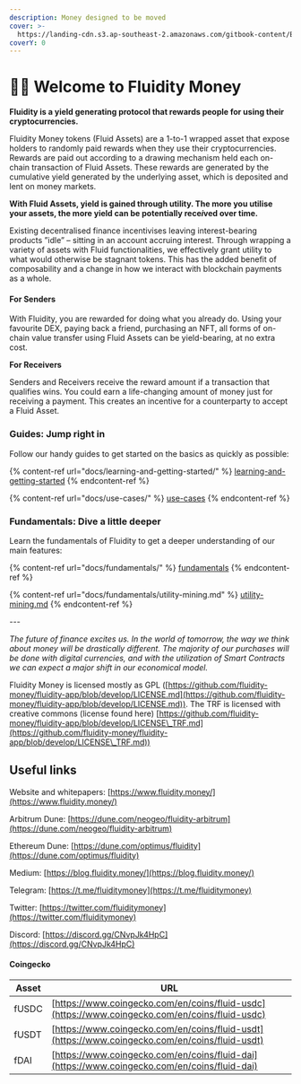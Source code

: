 ```yaml
---
description: Money designed to be moved
cover: >-
  https://landing-cdn.s3.ap-southeast-2.amazonaws.com/gitbook-content/BANNER_FLUIDITY+(4).png
coverY: 0
---
```


# 🌊💸 Welcome to Fluidity Money

**Fluidity is a yield generating protocol that rewards people for using their cryptocurrencies.**

Fluidity Money tokens (Fluid Assets) are a 1-to-1 wrapped asset that expose holders to randomly paid rewards when they use their cryptocurrencies. Rewards are paid out according to a drawing mechanism held each on-chain transaction of Fluid Assets. These rewards are generated by the cumulative yield generated by the underlying asset, which is deposited and lent on money markets.

**With Fluid Assets, yield is gained through utility. The more you utilise your assets, the more yield can be potentially rece**_**i**_**ved over time.**

Existing decentralised finance incentivises leaving interest-bearing products ”idle” – sitting in an account accruing interest. Through wrapping a variety of assets with Fluid functionalities, we effectively grant utility to what would otherwise be stagnant tokens. This has the added benefit of composability and a change in how we interact with blockchain payments as a whole.

#### For Senders

With Fluidity, you are rewarded for doing what you already do. Using your favourite DEX, paying back a friend, purchasing an NFT, all forms of on-chain value transfer using Fluid Assets can be yield-bearing, at no extra cost.

**For Receivers**

Senders and Receivers receive the reward amount if a transaction that qualifies wins. You could earn a life-changing amount of money just for receiving a payment. This creates an incentive for a counterparty to accept a Fluid Asset.

### Guides: Jump right in

Follow our handy guides to get started on the basics as quickly as possible:

{% content-ref url="docs/learning-and-getting-started/" %}
[learning-and-getting-started](docs/learning-and-getting-started/)
{% endcontent-ref %}

{% content-ref url="docs/use-cases/" %}
[use-cases](docs/use-cases/)
{% endcontent-ref %}

### Fundamentals: Dive a little deeper

Learn the fundamentals of Fluidity to get a deeper understanding of our main features:

{% content-ref url="docs/fundamentals/" %}
[fundamentals](docs/fundamentals/)
{% endcontent-ref %}

{% content-ref url="docs/fundamentals/utility-mining.md" %}
[utility-mining.md](docs/fundamentals/utility-mining.md)
{% endcontent-ref %}

_---_

_The future of finance excites us. In the world of tomorrow, the way we think about money will be drastically different. The majority of our purchases will be done with digital currencies, and with the utilization of Smart Contracts we can expect a major shift in our economical model._

Fluidity Money is licensed mostly as GPL ([https://github.com/fluidity-money/fluidity-app/blob/develop/LICENSE.md](https://github.com/fluidity-money/fluidity-app/blob/develop/LICENSE.md)). The TRF is licensed with creative commons (license found here) [https://github.com/fluidity-money/fluidity-app/blob/develop/LICENSE\_TRF.md](https://github.com/fluidity-money/fluidity-app/blob/develop/LICENSE\_TRF.md))

## Useful links

Website and whitepapers: [https://www.fluidity.money/](https://www.fluidity.money/)

Arbitrum Dune: [https://dune.com/neogeo/fluidity-arbitrum](https://dune.com/neogeo/fluidity-arbitrum)

Ethereum Dune: [https://dune.com/optimus/fluidity](https://dune.com/optimus/fluidity)

Medium: [https://blog.fluidity.money/](https://blog.fluidity.money/)

Telegram: [https://t.me/fluiditymoney](https://t.me/fluiditymoney)

Twitter: [https://twitter.com/fluiditymoney](https://twitter.com/fluiditymoney)

Discord: [https://discord.gg/CNvpJk4HpC](https://discord.gg/CNvpJk4HpC)

#### Coingecko

| Asset | URL                                                                                            |
| ----- | ---------------------------------------------------------------------------------------------- |
| fUSDC | [https://www.coingecko.com/en/coins/fluid-usdc](https://www.coingecko.com/en/coins/fluid-usdc) |
| fUSDT | [https://www.coingecko.com/en/coins/fluid-usdt](https://www.coingecko.com/en/coins/fluid-usdt) |
| fDAI  | [https://www.coingecko.com/en/coins/fluid-dai](https://www.coingecko.com/en/coins/fluid-dai)   |

